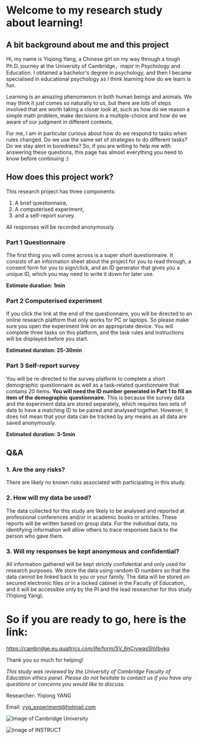# Welcome to my research study about learning! 



## A bit background about me and this project

Hi, my name is Yiqiong Yang, a Chinese girl on my way through a tough Ph.D. journey at the University of Cambridge，major in Psychology and Education. I obtained a bachelor's degree in psychology, and then I became specialised in educational psychology as I think learning how do we learn is fun.

Learning is an amazing phenomenon in both human beings and animals. We may think it just comes so naturally to us, but there are lots of steps involved that are worth taking a closer look at, such as how do we reason a simple math problem, make decisions in a multiple-choice and how do we aware of our judgment in different contexts.

For me, I am in particular curious about how do we respond to tasks when rules changed. Do we use the same set of strategies to do different tasks? Do we stay alert in boredness? So, if you are willing to help me with answering these questions, this page has almost everything you need to know before continuing :)

## How does this project work?

This research project has three components: 

1. A brief questionnaire, 
2. A computerised experiment, 
3. and a self-report survey. 

All responses will be recorded anonymously. 

### Part 1 Questionnaire
The first thing you will come across is a super short questionnaire. It consists of an information sheet about the project for you to read through, a consent form for you to sign/click, and an ID generator that gives you a unique ID, which you may need to write it down for later use. 

__Estimate duration: 1min__

### Part 2 Computerised experiment
If you click the link at the end of the questionnaire, you will be directed to an online research platform that only works for PC or laptops. So please make sure you open the experiment link on an appropriate device. You will complete three tasks on this platform, and the task rules and instructions will be displayed before you start. 

__Estimated duration: 25-30min__

### Part 3 Self-report survey
You will be re-directed to the survey platform to complete a short demographic questionnaire as well as a task-related questionnaire that contains 20 items. __You will need the ID number generated in Part 1 to fill an item of the demographic questionnaire.__ This is because the survey data and the experiment data are stored separately, which requires two sets of data to have a matching ID to be paired and analysed together. However, it does not mean that your data can be tracked by any means as all data are saved anonymously.  

__Estimated duration: 3-5min__


## Q&A 

### __1. Are the any risks?__

There are likely no known risks associated with participating in this study. 

### __2. How will my data be used?__

The data collected for this study are likely to be analysed and reported at professional conferences and/or in academic books or articles. These reports will be written based on group data. For the individual data, no identifying information will allow others to trace responses back to the person who gave them.

### __3. Will my responses be kept anonymous and confidential?__

All information gathered will be kept strictly confidential and only used for research purposes. We store the data using random ID numbers so that the data cannot be linked back to you or your family. The data will be stored on secured electronic files or in a locked cabinet in the Faculty of Education, and it will be accessible only by the PI and the lead researcher for this study (Yiqiong Yang).

# So if you are ready to go, here is the link:

https://cambridge.eu.qualtrics.com/jfe/form/SV_6nCiywasShVbvkq

Thank you so much for helping!

*This study was reviewed by the University of Cambridge Faculty of Education ethics panel. Please do not hesitate to contact us if you have any questions or concerns you would like to discuss.*

Researcher: Yiqiong YANG 

Email: yyq_experiment@hotmail.com


![Image of Cambridge University](https://www.educ.cam.ac.uk/facultyweb_content/news/sites/default/files/shorthand/81/C8Adkz9Jkx/assets/mYJevb0XiO/logo-faculty-education-750x256.jpeg)



![Image of INSTRUCT](https://i1.rgstatic.net/ii/lab.file/AS%3A680533008855042%401539263121983_xl)


